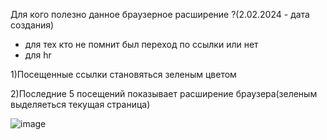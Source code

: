 Для кого полезно данное браузерное расширение ?(2.02.2024 - дата создания)

 - для тех кто не помнит был переход по ссылки или нет
 - для hr

1)Посещенные ссылки становяться зеленым цветом

2)Последние 5 посещений показывает расширение браузера(зеленым выделяеться текущая страница)

![image](https://github.com/allex997/visitedLinks/assets/31005234/30c10b60-8e58-40c9-8a92-a26cfb3cd68c)

